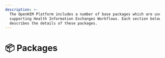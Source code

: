 ```yaml
---
description: >-
  The OpenHIM Platform includes a number of base packages which are useful for
  supporting Health Information Exchanges Workflows. Each section below
  describes the details of these packages.
---
```


# 📦 Packages

